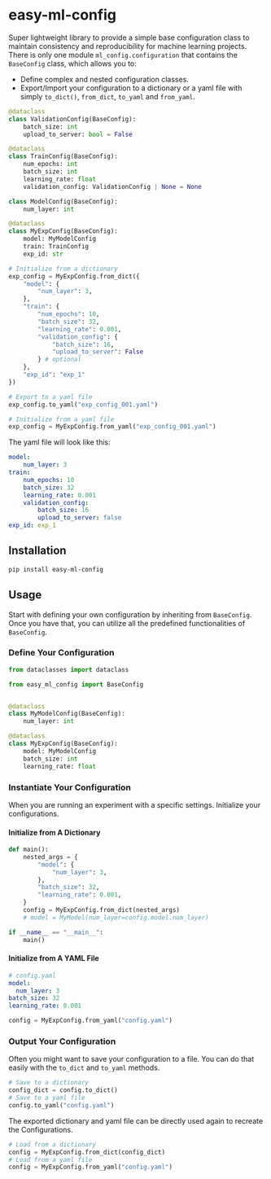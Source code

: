 # easy-ml-config

Super lightweight library to provide a simple base configuration class to maintain consistency and reproducibility for machine learning projects. 
There is only one module `ml_config.configuration` that contains the `BaseConfig` class, which allows you to:
- Define complex and nested configuration classes. 
- Export/Import your configuration to a dictionary or a yaml file with simply `to_dict()`, `from_dict`, `to_yaml` and `from_yaml`. 


```python
@dataclass
class ValidationConfig(BaseConfig):
    batch_size: int
    upload_to_server: bool = False

@dataclass
class TrainConfig(BaseConfig):
    num_epochs: int
    batch_size: int
    learning_rate: float
    validation_config: ValidationConfig | None = None

class ModelConfig(BaseConfig):
    num_layer: int

@dataclass
class MyExpConfig(BaseConfig):
    model: MyModelConfig
    train: TrainConfig
    exp_id: str

# Initialize from a dictionary
exp_config = MyExpConfig.from_dict({
    "model": {
        "num_layer": 3,
    },
    "train": {
        "num_epochs": 10,
        "batch_size": 32,
        "learning_rate": 0.001,
        "validation_config": {
            "batch_size": 16,
            "upload_to_server": False
        } # optional
    },
    "exp_id": "exp_1"
})

# Export to a yaml file
exp_config.to_yaml("exp_config_001.yaml")

# Initialize from a yaml file
exp_config = MyExpConfig.from_yaml("exp_config_001.yaml")
```
The yaml file will look like this:
```yaml
model:
    num_layer: 3
train:
    num_epochs: 10
    batch_size: 32
    learning_rate: 0.001
    validation_config:
        batch_size: 16
        upload_to_server: false
exp_id: exp_1
```

## Installation
```bash
pip install easy-ml-config
```

## Usage

Start with defining your own configuration by inheriting from `BaseConfig`. Once you have that, you can utilize all the predefined functionalities of `BaseConfig`.

### Define Your Configuration

```python
from dataclasses import dataclass

from easy_ml_config import BaseConfig


@dataclass
class MyModelConfig(BaseConfig):
    num_layer: int

@dataclass
class MyExpConfig(BaseConfig):
    model: MyModelConfig
    batch_size: int
    learning_rate: float
```

### Instantiate Your Configuration
When you are running an experiment with a specific settings. Initialize your configurations. 

#### Initialize from A Dictionary

```python
def main():
    nested_args = {
        "model": {
            "num_layer": 3,
        },
        "batch_size": 32,
        "learning_rate": 0.001,
    }
    config = MyExpConfig.from_dict(nested_args)
    # model = MyModel(num_layer=config.model.num_layer)

if __name__ == "__main__":
    main()
```

#### Initialize from A YAML File

```yaml
# config.yaml
model:
  num_layer: 3
batch_size: 32
learning_rate: 0.001
```

```python
config = MyExpConfig.from_yaml("config.yaml")
```

### Output Your Configuration
Often you might want to save your configuration to a file. You can do that easily with the `to_dict` and `to_yaml` methods. 

```python
# Save to a dictionary
config_dict = config.to_dict()
# Save to a yaml file
config.to_yaml("config.yaml")
```
The exported dictionary and yaml file can be directly used again to recreate the Configurations.
```python
# Load from a dictionary
config = MyExpConfig.from_dict(config_dict)
# Load from a yaml file
config = MyExpConfig.from_yaml("config.yaml")
```
